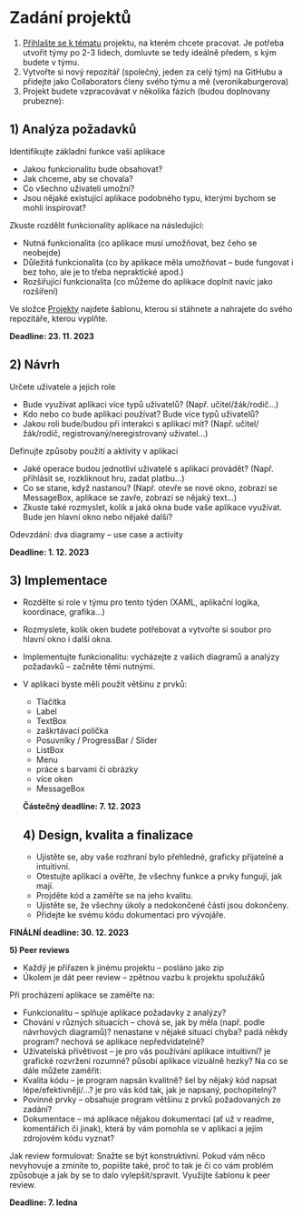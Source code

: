 # Zadání projektů

1. [Přihlašte se k tématu](https://is.muni.cz/tudle/fqhs) projektu, na kterém chcete pracovat. Je potřeba utvořit týmy po 2-3 lidech, domluvte se tedy ideálně předem, s kým budete v týmu.
2. Vytvořte si nový repozitář (společný, jeden za celý tým) na GitHubu a přidejte jako Collaborators členy svého týmu a mě (veronikaburgerova)
3. Projekt budete vzpracovávat v několika fázích (budou doplnovany prubezne):

## 1) Analýza požadavků

Identifikujte základní funkce vaší aplikace
  - Jakou funkcionalitu bude obsahovat?
  - Jak chceme, aby se chovala?
  - Co všechno uživateli umožní?
  - Jsou nějaké existující aplikace podobného typu, kterými bychom se mohli inspirovat?

Zkuste rozdělit funkcionality aplikace na následující:
  - Nutná funkcionalita (co aplikace musí umožňovat, bez čeho se neobejde)
  - Důležitá funkcionalita (co by aplikace měla umožňovat – bude fungovat i bez toho, ale je to třeba nepraktické apod.)
  - Rozšiřující funkcionalita (co můžeme do aplikace doplnit navíc jako rozšíření)

Ve složce [Projekty](https://github.com/veronikaburgerova/EPR23/tree/main/projekty) najdete šablonu, kterou si stáhnete a nahrajete do svého repozitáře, kterou vyplňte.

**Deadline: 23. 11. 2023**

## 2) Návrh
Určete uživatele a jejich role
  - Bude využívat aplikaci více typů uživatelů? (Např. učitel/žák/rodič…)
  - Kdo nebo co bude aplikaci používat? Bude více typů uživatelů? 
  - Jakou roli bude/budou při interakci s aplikací mít? (Např. učitel/žák/rodič, registrovaný/neregistrovaný uživatel…)
    
Definujte způsoby použití a aktivity v aplikaci
  - Jaké operace budou jednotliví uživatelé s aplikací provádět? (Např. přihlásit se, rozkliknout hru, zadat platbu…)
  - Co se stane, když nastanou? (Např. otevře se nové okno, zobrazí se MessageBox, aplikace se zavře, zobrazí se nějaký text…)
  - Zkuste také rozmyslet, kolik a jaká okna bude vaše aplikace využívat. Bude jen hlavní okno nebo nějaké další?

Odevzdání: dva diagramy – use case a activity

**Deadline: 1. 12. 2023**

## 3) Implementace
- Rozdělte si role v týmu pro tento týden (XAML, aplikační logika, koordinace, grafika…)
- Rozmyslete, kolik oken budete potřebovat a vytvořte si soubor pro hlavní okno i další okna.
- Implementujte funkcionalitu: vycházejte z vašich diagramů a analýzy požadavků – začněte těmi nutnými.
- V aplikaci byste měli použít většinu z prvků:
  - Tlačítka
  - Label
  - TextBox
  - zaškrtávací políčka
  - Posuvníky / ProgressBar / Slider
  - ListBox
  - Menu
  - práce s barvami či obrázky
  - více oken
  - MessageBox
 
  **Částečný deadline: 7. 12. 2023**

  ## 4) Design, kvalita a finalizace
  - Ujistěte se, aby vaše rozhraní bylo přehledné, graficky přijatelné a intuitivní.
  - Otestujte aplikaci a ověřte, že všechny funkce a prvky fungují, jak mají.
  - Projděte kód a zaměřte se na jeho kvalitu.
  - Ujistěte se, že všechny úkoly a nedokončené části jsou dokončeny.
  - Přidejte ke svému kódu dokumentaci pro vývojáře.
 
 **FINÁLNÍ deadline: 30. 12. 2023**

 **5) Peer reviews**
- Každý je přiřazen k jinému projektu – posláno jako zip
- Úkolem je dát peer review – zpětnou vazbu k projektu spolužáků

Při procházení aplikace se zaměřte na:
- Funkcionalitu – splňuje aplikace požadavky z analýzy?
- Chování v různých situacích –  chová se, jak by měla (např. podle návrhových diagramů)? nenastane v nějaké situaci chyba? padá někdy program? nechová se aplikace nepředvídatelně?
- Uživatelská přívětivost – je pro vás používání aplikace intuitivní? je grafické rozvržení rozumné? působí aplikace vizuálně hezky?
Na co se dále můžete zaměřit:
- Kvalita kódu – je program napsán kvalitně? šel by nějaký kód napsat lépe/efektivněji/…? je pro vás kód tak, jak je napsaný, pochopitelný?
- Povinné prvky – obsahuje program většinu z prvků požadovaných ze zadání?
- Dokumentace – má aplikace nějakou dokumentaci (ať už v readme, komentářích či jinak), která by vám pomohla se v aplikaci a jejím zdrojovém kódu vyznat?

Jak review formulovat: Snažte se být konstruktivní. Pokud vám něco nevyhovuje a zmíníte to, popište také, proč to tak je či co vám problém způsobuje a jak by se to dalo vylepšit/spravit. Využijte šablonu k peer review.

**Deadline: 7. ledna**



